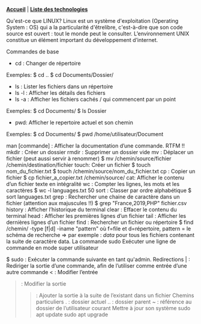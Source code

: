 **[Accueil](/README.md)** | **[Liste des technologies](/cahier.md)**

Qu'est-ce que LINUX?
Linux est un système d'exploitation (Operating System : OS) qui a la particularité d'êtrelibre, c'est-à-dire que
son code source est ouvert : tout le monde peut le consulter. L’environnement UNIX constitue un élément
important du développement d’internet.

Commandes de base
- cd : Changer de répertoire

Exemples:
  $ cd ..
  $ cd Documents/Dossier/
  
- ls : Lister les fichiers dans un répertoire
- ls -l : Afficher les détails des fichiers
- ls -a : Afficher les fichiers cachés / qui commencent par un point

Exemples:
  $ cd Documents/
  $ ls 
  Dossier
  
- pwd: Afficher le repertoire actuel et son chemin

Exemples:
  $ cd Documents/
  $ pwd
  /home/utilisateur/Document
  
man [commande] : Afficher la documentation d’une commande. RTFM !!
mkdir : Créer un dossier
rmdir : Supprimer un dossier vide
mv  : Déplacer un fichier (peut aussi servir à renommer)
$ mv /chemin/source/fichier /chemin/destination/fichier
touch: Créer un fichier
$ touch nom_du_fichier.txt
$ touch /chemin/source/nom_du_fichier.txt
cp : Copier un fichier
$ cp fichier_a_copier.txt /chemin/source/
cat: Afficher le contenu d’un fichier texte en intégralité
wc : Compter les lignes, les mots et les caractères
$ wc -l languages.txt
50
sort : Classer par ordre alphabétique
$ sort languages.txt
grep : Rechercher une chaine de caractère dans un fichier (attention aux majuscules !!)
$ grep "France,2019,PHP" fichier.csv
history : Afficher l’historique du terminal
clear : Effacer le contenu du terminal
head : Afficher les premières lignes d’un fichier
tail : Afficher les dernières lignes d’un fichier
find : Rechercher un fichier ou répertoire
 $ find /chemin/ -type [f|d] -iname "pattern" où f=file et d=répertoire, pattern = le schéma de recherche => par exemple : *data* pour tous les fichiers contenant la suite de caractère data.
La commande sudo
Exécuter une ligne de commande en mode super utilisateur

$ sudo <commande> : Exécuter la commande suivante en tant qu'admin.
Redirections
| : Rediriger la sortie d’une commande, afin de l’utiliser comme entrée d’une autre commande
< : Modifier l’entrée
> : Modifier la sortie
>> : Ajouter la sortie à la suite de l’existant dans un fichier
Chemins particuliers
. : dossier actuel
.. : dossier parent
~ : référence au dossier de l’utilisateur courant
Mettre à jour son système
sudo apt update
sudo apt upgrade
